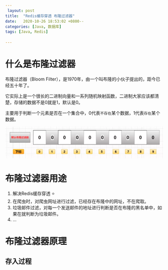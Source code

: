 ```yaml
---
 layout: post
title:  "Redis缓存穿透 布隆过滤器"
date:   2020-10-26 18:53:02 +0800--
categories: [Java, 数据库]
tags: [Java, Redis]  

---
```


# 什么是布隆过滤器

布隆过滤器（Bloom Filter），是1970年，由一个叫布隆的小伙子提出的，距今已经五十年了。

它实际上是一个很长的二进制向量和一系列随机映射函数，二进制大家应该都清楚，存储的数据不是0就是1，默认是0。

主要用于判断一个元素是否在一个集合中，0代表`不存在`某个数据，1代表`存在`某个数据。  

![image-20201027212530487](/assets/imgs/image-20201027212530487.png)

# 布隆过滤器用途

1. 解决Redis缓存穿透 ⭐️
2. 在爬虫时，对爬虫网址进行过滤，已经存在布隆中的网址，不在爬取。
3. 垃圾邮件过滤，对每一个发送邮件的地址进行判断是否在布隆的黑名单中，如果在就判断为垃圾邮件。
4. ...



# 布隆过滤器原理

## **存入过程**

 

